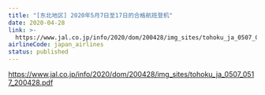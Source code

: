 ```yaml
---
title: "[东北地区] 2020年5月7日至17日的合格航班登机"
date: 2020-04-28
link: >-
  https://www.jal.co.jp/info/2020/dom/200428/img_sites/tohoku_ja_0507_0517_200428.pdf
airlineCode: japan_airlines
status: published
---
```

https://www.jal.co.jp/info/2020/dom/200428/img_sites/tohoku_ja_0507_0517_200428.pdf
